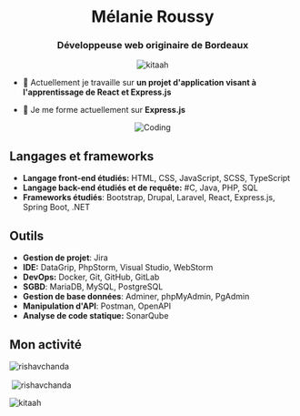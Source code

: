 <h1 align="center">Mélanie Roussy</h1>
<h3 align="center">Développeuse web originaire de Bordeaux</h3>
<p align="center"> <img src="https://komarev.com/ghpvc/?username=kitaah&label=Profile%20views&color=0e75b6&style=flat" alt="kitaah" /> </p>



- 🔭 Actuellement je travaille sur **un projet d'application visant à l'apprentissage de React et Express.js**

- 🌱 Je me forme actuellement sur **Express.js**

<p align="center"><img alt="Coding" src="https://media.giphy.com/media/l0HlNaQ6gWfllcjDO/giphy.gif"></p>


## Langages et frameworks

- **Langage front-end étudiés:** HTML, CSS, JavaScript, SCSS, TypeScript
- **Langage back-end étudiés et de requête:**  #C, Java, PHP, SQL
- **Frameworks étudiés**: Bootstrap, Drupal, Laravel, React, Express.js, Spring Boot, .NET

## Outils

- **Gestion de projet**: Jira
- **IDE:** DataGrip, PhpStorm, Visual Studio, WebStorm
- **DevOps:** Docker, Git, GitHub, GitLab
- **SGBD**: MariaDB, MySQL, PostgreSQL
- **Gestion de base données**: Adminer, phpMyAdmin, PgAdmin
- **Manipulation d'API**: Postman, OpenAPI
- **Analyse de code statique:** SonarQube

## Mon activité


<p><img align="center" src="https://github-readme-stats.vercel.app/api/top-langs?username=kitaah&show_icons=true&locale=en&layout=compact&theme=dracula" alt="rishavchanda" /></p>

<p>&nbsp;<img align="center" src="https://github-readme-stats.vercel.app/api?username=kitaah&show_icons=true&locale=en&theme=synthwave" alt="rishavchanda" /></p>

<p><img align="center" src="https://github-readme-streak-stats.herokuapp.com/?user=kitaah&&theme=tokyonight" alt="kitaah" /></p>
